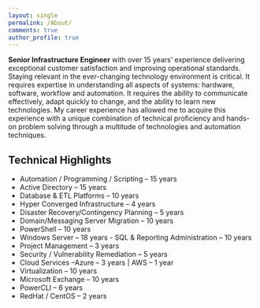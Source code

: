 ```yaml
---
layout: single
permalink: /About/
comments: true
author_profile: true
---
```


**Senior Infrastructure Engineer** with over 15 years’ experience delivering exceptional customer satisfaction and improving operational standards.  Staying relevant in the ever-changing technology environment is critical.  It requires expertise in understanding all aspects of systems: hardware, software, workflow and automation.  It requires the ability to communicate effectively, adapt quickly to change, and the ability to learn new technologies.  My career experience has allowed me to acquire this experience with a unique combination of technical proficiency and hands-on problem solving through a multitude of technologies and automation techniques.

## Technical Highlights

- Automation / Programming / Scripting – 15 years
- Active Directory – 15 years
- Database & ETL Platforms – 10 years
- Hyper Converged Infrastructure – 4 years
- Disaster Recovery/Contingency Planning – 5 years
- Domain/Messaging Server Migration – 10 years
- PowerShell – 10 years
- Windows Server – 18 years	- SQL & Reporting Administration – 10 years
- Project Management – 3 years
- Security / Vulnerability Remediation – 5 years
- Cloud Services –Azure – 3 years \| AWS – 1 year
- Virtualization – 10 years
- Microsoft Exchange – 10 years 
- PowerCLI – 6 years
- RedHat / CentOS – 2 years
